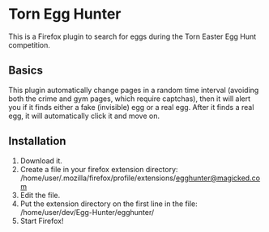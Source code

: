 Torn Egg Hunter
===============

This is a Firefox plugin to search for eggs during the Torn Easter Egg Hunt competition.

Basics
------

This plugin automatically change pages in a random time interval (avoiding both the crime and gym
pages, which require captchas), then it will alert you if it finds either a fake (invisible)
egg or a real egg.  After it finds a real egg, it will automatically click it and move on.

Installation
------------

1. Download it.
2. Create a file in your firefox extension directory: /home/user/.mozilla/firefox/profile/extensions/egghunter@magicked.com
3. Edit the file.
4. Put the extension directory on the first line in the file: /home/user/dev/Egg-Hunter/egghunter/
5. Start Firefox!
